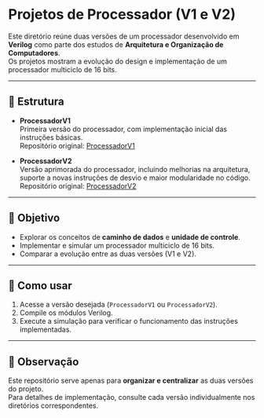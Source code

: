 # Projetos de Processador (V1 e V2)

Este diretório reúne duas versões de um processador desenvolvido em **Verilog** como parte dos estudos de **Arquitetura e Organização de Computadores**.  
Os projetos mostram a evolução do design e implementação de um processador multiciclo de 16 bits.

---

## 📂 Estrutura

- **ProcessadorV1**  
  Primeira versão do processador, com implementação inicial das instruções básicas.  
  Repositório original: [ProcessadorV1](https://github.com/RenanCatini/Processador/tree/main/ProcessadorV1)

- **ProcessadorV2**  
  Versão aprimorada do processador, incluindo melhorias na arquitetura, suporte a novas instruções de desvio e maior modularidade no código.  
  Repositório original: [ProcessadorV2](https://github.com/RenanCatini/Processador/tree/main/ProcessadorV2)

---

## 🚀 Objetivo

- Explorar os conceitos de **caminho de dados** e **unidade de controle**.  
- Implementar e simular um processador multiciclo de 16 bits.  
- Comparar a evolução entre as duas versões (V1 e V2).

---

## 📖 Como usar

1. Acesse a versão desejada (`ProcessadorV1` ou `ProcessadorV2`).
2. Compile os módulos Verilog.
3. Execute a simulação para verificar o funcionamento das instruções implementadas.

---

## 📌 Observação

Este repositório serve apenas para **organizar e centralizar** as duas versões do projeto.  
Para detalhes de implementação, consulte cada versão individualmente nos diretórios correspondentes.
